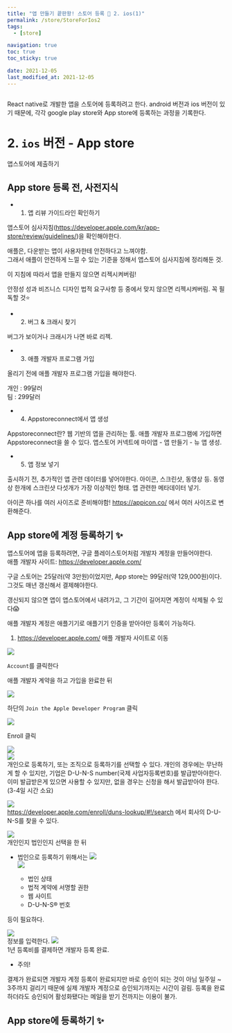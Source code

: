 ```yaml
---
title: "앱 만들기 끝판왕! 스토어 등록 💙 2. ios(1)"
permalink: /store/StoreForIos2
tags:
  - [store]

navigation: true
toc: true
toc_sticky: true

date: 2021-12-05
last_modified_at: 2021-12-05
---
```


![]()


React native로 개발한 앱을 스토어에 등록하려고 한다. android 버전과 ios 버전이 있기 때문에, 각각 google play store와 App store에 등록하는 과정을 기록한다.

# 2. `ios` 버전 - App store

앱스토어에 제출하기

## App store 등록 전, 사전지식
- 1. 앱 리뷰 가이드라인 확인하기

앱스토어 심사지침(https://developer.apple.com/kr/app-store/review/guidelines/)을 확인해야한다.<br/>

애플은, 다운받는 앱이 사용자한테 안전하다고 느껴야함.<br/>
그래서 애플이 안전하게 느낄 수 있는 기준을 정해서 앱스토어 심사지침에 정리해둔 것.<br/>

이 지침에 따라서 앱을 만들지 않으면 리젝시켜버림!<br/>

안정성 성과 비즈니스 디자인 법적 요구사항 등 중에서 맞지 않으면 리젝시켜버림. 꼭 필독할 것⭐️<br/>

- 2. 버그 & 크래시 찾기

버그가 보이거나 크래시가 나면 바로 리젝.

- 3. 애플 개발자 프로그램 가입

올리기 전에 애플 개발자 프로그램 가입을 해야한다.

개인 : 99달러<br/>
팀 : 299달러<br/>

- 4. Appstoreconnect에서 앱 생성

Appstoreconnect란? 웹 기반의 앱을 관리하는 툴.
애플 개발자 프로그램에 가입하면 Appstoreconnect을 쓸 수 있다.
앱스토어 커넥트에 마이앱 - 앱 만들기 - 뉴 앱 생성.

- 5. 앱 정보 넣기

출시하기 전, 추가적인 앱 관련 데이터를 넣어야한다.
아이콘, 스크린샷, 동영상 등.
동영상 한개에 스크린샷 다섯개가 가장 이상적인 형태.
앱 관련한 메타데이터 넣기.

아이콘 하나를 여러 사이즈로 준비해야함!
https://appicon.co/ 에서 여러 사이즈로 변환해준다.



## App store에 계정 등록하기 ✨

앱스토어에 앱을 등록하려면, 구글 플레이스토어처럼 개발자 계정을 만들어야한다.<br/>
애플 개발자 사이트:  https://developer.apple.com/ <br/>

구글 스토어는 25달러(약 3만원)이었지만, App store는 99달러(약 129,000원)이다. 그것도 매년 갱신해서 결제해야한다.<br/>

갱신되지 않으면 앱이 앱스토어에서 내려가고, 그 기간이 길어지면 계정이 삭제될 수 있다😱

애플 개발자 계정은 애플기기로 애플기기 인증을 받아야만 등록이 가능하다.

1. https://developer.apple.com/ 애플 개발자 사이트로 이동

<img src="/assets/images/apple-developer-site-account.png" /><br/>

`Account`를 클릭한다

애플 개발자 계약을 하고 가입을 완료한 뒤


<img src="/assets/images/apple-developer-site-account-1.png" /><br/>

하단의 `Join the Apple Developer Program` 클릭

<img src="/assets/images/apple-developer-site-program.png" /><br/>

Enroll 클릭


<img src="/assets/images/apple-developer-enroll-personal.png" /><br/>
<img src="/assets/images/apple-developer-enroll-company.png" /><br/>
개인으로 등록하기, 또는 조직으로 등록하기를 선택할 수 있다.
개인의 경우에는 무난하게 할 수 있지만, 기업은 D-U-N-S number(국제 사업자등록번호)를 발급받아야한다.
이미 발급받은게 있으면 사용할 수 있지만, 없을 경우는 신청을 해서 발급받아야 한다.(3-4일 시간 소요)


<img src="/assets/images/apple-developer-enroll-company-duns.png" /><br/>
https://developer.apple.com/enroll/duns-lookup/#!/search 에서 회사의 D-U-N-S를 찾을 수 있다.


<img src="/assets/images/apple-developer-site-select.png" /><br/>
개인인지 법인인지 선택을 한 뒤

- 법인으로 등록하기 위해서는
<img src="/assets/images/apple-developer-site-select-company-1.png" /><br/>
<img src="/assets/images/apple-developer-site-select-company-2.png" /><br/>

  - 법인 상태
  - 법적 계약에 서명할 권한
  - 웹 사이트
  - D-U-N-S® 번호

등이 필요하다.


<img src="/assets/images/apple-developer-site-select-info.png" /><br/>
정보를 입력한다.
<img src="/assets/images/apple-developer-site-developer-pay.png" /><br/>
1년 등록비를 결제하면 개발자 등록 완료.

* 주의!

결제가 완료되면 개발자 계정 등록이 완료되지만 바로 승인이 되는 것이 아님
일주일 ~ 3주까지 걸리기 때문에 실제 개발자 계정으로 승인되기까지는 시간이 걸림.
등록을 완료하더라도 승인되어 활성화됐다는 메일을 받기 전까지는 이용이 불가.


## App store에 등록하기 ✨

